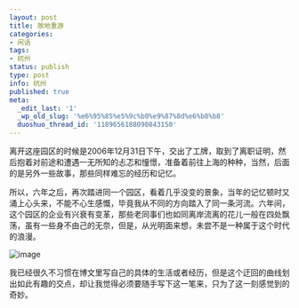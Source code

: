 ```yaml
---
layout: post
title: 故地重游
categories:
- 闲话
tags:
- 杭州
status: publish
type: post
info: 杭州
published: true
meta:
  _edit_last: '1'
  _wp_old_slug: '%e6%95%85%e5%9c%b0%e9%87%8d%e6%b8%b8'
  duoshuo_thread_id: '1189656188090843150'
---
```


离开这座园区的时候是2006年12月31日下午，交出了工牌，取到了离职证明，然后抱着对前途和遭遇一无所知的忐忑和憧憬，准备着前往上海的种种，当然，后面的是另外一些故事，那些同样难忘的经历和记忆。



所以，六年之后，再次踏进同一个园区，看着几乎没变的景象，当年的记忆顿时又涌上心头来，不能不心生感慨，毕竟我从不同的方向踏入了同一条河流。六年间，这个园区的企业有兴衰有变革，那些老同事们也如同离岸流离的花儿一般在四处飘荡，虽有一些身不由己的无奈，但是，从光明面来想，未尝不是一种属于这个时代的浪漫。



![image](http://m3.img.libdd.com/farm3/54/3D29681786FBFCE4975B93CDBF186036_500_449.jpg)


我已经很久不习惯在博文里写自己的具体的生活或者经历，但是这个迂回的曲线划出如此有趣的交点，却让我觉得必须要随手写下这一笔来，只为了这一刻感觉到的奇妙。
